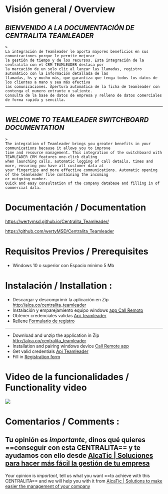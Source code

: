 
# Visión general / Overview

## *BIENVENIDO A LA DOCUMENTACIÓN DE CENTRALITA TEAMLEADER*
    >
    La integración de Teamleader le aporta mayores beneficios en sus comunicaciones porque le permite mejorar 
    la gestión de tiempo y de los recursos. Esta integración de la centralita con el CRM TEAMLEADER destaca por 
    la marcación de un solo clic al lanzar las llamadas, registro automático con la información detallada de las 
    llamadas, hs y mucho más, que garantiza que tenga todos los datos de los clientes a mano y sea más efectiva 
    las comunicaciones. Apertura automatica de la ficha de teamleader con contenga el numero entrante o saliente.
    Consulta de la base de datos de empresa y relleno de datos comerciales de forma rapida y sencilla.
 -----
## *WELCOME TO TEAMLEADER SWITCHBOARD DOCUMENTATION*
    >
    The integration of Teamleader brings you greater benefits in your communications because it allows you to improve 
    time and resource management. This integration of the switchboard with TEAMLEADER CRM features one-click dialing 
    when launching calls, automatic logging of call details, times and more, ensuring you have all customer data at 
    your fingertips and more effective communications. Automatic opening of the teamleader file containing the incoming 
    or outgoing number.
    Quick and easy consultation of the company database and filling in of commercial data.


  

# Documentación / Documentation

https://wertymsd.github.io/Centralita_Teamleader/

https://github.com/wertyMSD/Centralita_Teamleader


# Requisitos Previos / Prerequisites
- Windows 10 o superior con Espacio minimo 5 Mb

# Instalación / Installation :
- Descargar y descomprimir la aplicación en Zip http://alca.co/centralita_teamleader
- Instalación y emparejamiento equipo windows [app Call Remoto](https://wertymsd.github.io/Centralita_Teamleader/100_Proyectos/centralita/centralita%20SAGE50/App%20Call%20remoto.html)
- Obtener credenciales validas [Api Teamleader](https://wertymsd.github.io/Centralita_Teamleader/100_Proyectos/centralita/centralita%20TeamLeader/espa%C3%B1ol/Api%20Teamleader.html)
- Rellene [Formulario de registro](https://forms.office.com/r/5k9k54cugV)
--------------------
- Download and unzip the application in Zip http://alca.co/centralita_teamleader
- Installation and pairing windows device [Call Remote app](https://wertymsd.github.io/Centralita_Teamleader/100_Proyectos/centralita/centralita%20SAGE50/App%20Call%20remoto.html)
- Get valid credentials [Api Teamleader](https://wertymsd.github.io/Centralita_Teamleader/100_Proyectos/centralita/centralita%20TeamLeader/espa%C3%B1ol/Api%20Teamleader.html)
- Fill in [Registration form](https://forms.office.com/r/5k9k54cugV)


# Video de la funcionalidades / Functionality video
![](https://github.com/wertyMSD/Centralita_Teamleader/blob/master/proceso.gif)


# Comentarios / Comments :

Tu opinión es *importante*, dinos qué quieres 
==conseguir con esta CENTRALITA== 
y te ayudamos con ello desde 
[AlcaTic | Soluciones para hacer más fácil la gestión de tu empresa](https://www.alcatic.com/)
------
Your opinion is *important*, tell us what you want 
==to achieve with this CENTRALITA== 
and we will help you with it from 
[AlcaTic | Solutions to make easier the management of your company](https://www.alcatic.com/)


